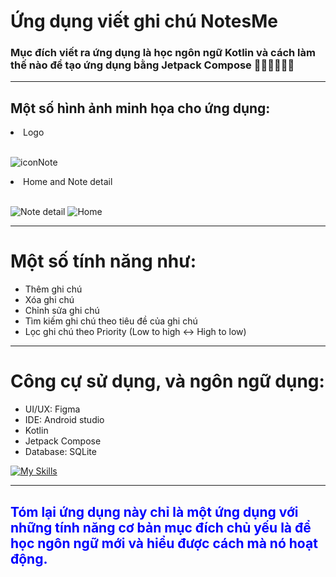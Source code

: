 <h1>Ứng dụng viết ghi chú NotesMe</h1>
<h3>Mục đích viết ra ứng dụng là học ngôn ngữ Kotlin và cách làm thế nào để tạo ứng dụng bằng Jetpack Compose 🧑‍💻🧑‍💻🧑‍💻</h3>

---------------------------------------------------------------------------------------------------------------------------
<h2>Một số hình ảnh minh họa cho ứng dụng: </h2>
<li>Logo</li>
<br>

![iconNote](https://github.com/trduyTh4nh/NoteApp_Kotlin/assets/95486959/fd50e4e6-9f10-4a6e-bced-3119ba240562)

<li>Home and Note detail</li>
<br>

![Note detail](https://github.com/trduyTh4nh/NoteApp_Kotlin/assets/95486959/0b0ece5c-8975-4b00-9f0f-2a5a8f870aaf)
![Home](https://github.com/trduyTh4nh/NoteApp_Kotlin/assets/95486959/bfcfd7da-ad0d-4ed3-a5bd-eec627450190)   

---------------------------------------------------------------------------------------------------------------------------

<h1>Một số tính năng như:</h1>
<ul>
  <li>Thêm ghi chú</li>
  <li>Xóa ghi chú</li>
  <li>Chỉnh sửa ghi chú</li>
  <li>Tìm kiếm ghi chú theo tiêu đề của ghi chú</li>
  <li>Lọc ghi chú theo Priority (Low to high <-> High to low)</li>
</ul>

---------------------------------------------------------------------------------------------------------------------------

<h1>Công cự sử dụng, và ngôn ngữ dụng:</h1>
<ul>
  <li>UI/UX: Figma</li>
  <li>IDE: Android studio</li>
  <li>Kotlin</li>
  <li>Jetpack Compose</li>
  <li>Database: SQLite</li>
</ul>

[![My Skills](https://skillicons.dev/icons?i=kotlin,figma,sqlite,github&theme=light)](https://skillicons.dev)

---------------------------------------------------------------------------------------------------------------------------
  <h2 style="color: blue;">Tóm lại ứng dụng này chỉ là một ứng dụng với những tính năng cơ bản mục đích chủ yếu là để học ngôn ngữ mới và hiểu được cách mà nó hoạt động.</h2>
